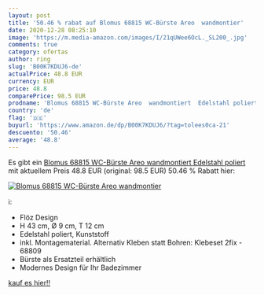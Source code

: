 ```yaml
---
layout: post
title: '50.46 % rabat auf Blomus 68815 WC-Bürste Areo  wandmontier'
date: 2020-12-28 08:25:10
image: 'https://m.media-amazon.com/images/I/21qUWee6OcL._SL200_.jpg'
comments: true
category: ofertas
author: ring
slug: 'B00K7KDUJ6-de'
actualPrice: 48.8 EUR
currency: EUR
price: 48.8
comparePrice: 98.5 EUR
prodname: 'Blomus 68815 WC-Bürste Areo  wandmontiert  Edelstahl poliert'
country: 'de'
flag: '🇩🇪'
buyurl: 'https://www.amazon.de/dp/B00K7KDUJ6/?tag=tolees0ca-21'
descuento: '50.46'
average: '48.8'
---
```


Es gibt ein [Blomus 68815 WC-Bürste Areo  wandmontiert  Edelstahl poliert](https://www.amazon.de/dp/B00K7KDUJ6/?tag=tolees0ca-21) mit aktuellem Preis 48.8 EUR (original: 98.5 EUR) 50.46 % Rabatt hier:

[![Blomus 68815 WC-Bürste Areo  wandmontier](https://m.media-amazon.com/images/I/21qUWee6OcL._SL200_.jpg)](https://www.amazon.de/dp/B00K7KDUJ6/?tag=tolees0ca-21)

ℹ️:

- Flöz Design
- H 43 cm, Ø 9 cm, T 12 cm
- Edelstahl poliert, Kunststoff
- inkl. Montagematerial. Alternativ Kleben statt Bohren: Klebeset 2fix - 68809
- Bürste als Ersatzteil erhältlich
- Modernes Design für Ihr Badezimmer

[kauf es hier!!](https://www.amazon.de/dp/B00K7KDUJ6/?tag=tolees0ca-21)
